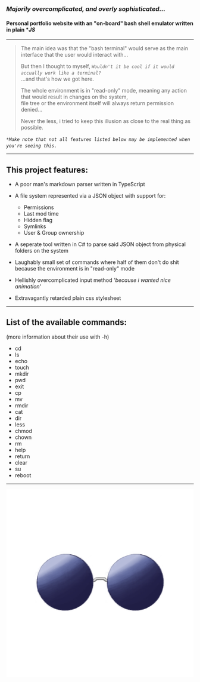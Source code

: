 ### ***Majorily overcomplicated, and overly sophisticated...***
#### Personal portfolio website with an "on-board" **bash** shell emulator written in plain **JS*

---



>The main idea was that the "bash terminal" would serve
>as the main interface that the user would interact with...
>
>But then I thought to myself, *`Wouldn't it be cool if it would accually work like a terminal?`* </br>
>...and that's how we got here.
>
>The whole environment is in "read-only" mode, meaning any action that would result in changes on the system, </br> 
>file tree or the environment itself will always return permission denied...
>
>Never the less, i tried to keep this illusion as close to the real thing as possible.

*`*Make note that not all features listed below may be implemented when you're seeing this.`*

---

## This project features:
- A poor man's markdown parser written in TypeScript
- A file system represented via a JSON object with support for:
  - Permissions
  - Last mod time
  - Hidden flag
  - Symlinks
  - User & Group ownership
    
- A seperate tool written in C# to parse said JSON object from physical folders on the system
- Laughably small set of commands where half of them don't do shit because the environment is in "read-only" mode
- Hellishly overcomplicated input method *'because i wanted nice animation'*
- Extravagantly retarded plain css stylesheet
---

## List of the available commands:
(more information about their use with -h)

- cd
- ls
- echo
- touch
- mkdir
- pwd
- exit
- cp
- mv
- rmdir
- cat
- dir
- less
- chmod
- chown
- rm
- help
- return
- clear
- su
- reboot
---

 ![Favicon of the website](/favico.png)



